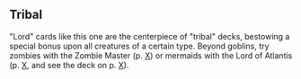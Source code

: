 ## Tribal

"Lord" cards like this one are the centerpiece of "tribal" decks, bestowing a special bonus upon all creatures of a certain type. Beyond goblins, try zombies with the Zombie Master (p. [X](#zombie-master)) or mermaids with the Lord of Atlantis (p. [X](#lord-of-atlantis), and see the deck on p. [X](#deck-U)).
